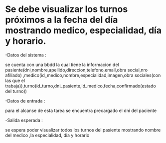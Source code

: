 # Se debe visualizar los turnos próximos a la fecha del día mostrando medico, especialidad, día y horario.

-Datos del sistema :

se cuenta con una bbdd la cual tiene la informacion del pasiente(dni,nombre,apellido,direccion,telefono,email,obra social,nro afiliado)
,medico(id_medico,nombre,especialidad,imagen,obra sociales(con las que el trabaja)),turno(id_turno,dni_pasiente,id_medico,fecha,confirmado(estado del turno))

-Datos de entrada :

para el alcanse de esta tarea se encuentra precargado el dni del paciente 

-Salida esperada :

se espera poder visualizar todos los turnos del pasiente mostrando nombre del medico ,la especialidad, dia y horario 


